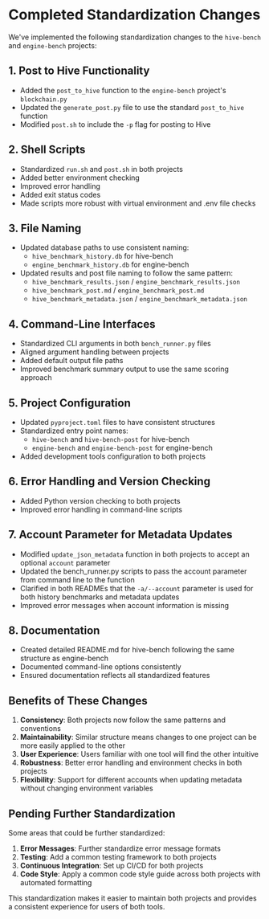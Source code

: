 # Completed Standardization Changes

We've implemented the following standardization changes to the `hive-bench` and `engine-bench` projects:

## 1. Post to Hive Functionality

- Added the `post_to_hive` function to the `engine-bench` project's `blockchain.py`
- Updated the `generate_post.py` file to use the standard `post_to_hive` function
- Modified `post.sh` to include the `-p` flag for posting to Hive

## 2. Shell Scripts

- Standardized `run.sh` and `post.sh` in both projects
- Added better environment checking
- Improved error handling
- Added exit status codes
- Made scripts more robust with virtual environment and .env file checks

## 3. File Naming

- Updated database paths to use consistent naming:
  - `hive_benchmark_history.db` for hive-bench
  - `engine_benchmark_history.db` for engine-bench
- Updated results and post file naming to follow the same pattern:
  - `hive_benchmark_results.json` / `engine_benchmark_results.json`
  - `hive_benchmark_post.md` / `engine_benchmark_post.md`
  - `hive_benchmark_metadata.json` / `engine_benchmark_metadata.json`

## 4. Command-Line Interfaces

- Standardized CLI arguments in both `bench_runner.py` files
- Aligned argument handling between projects
- Added default output file paths
- Improved benchmark summary output to use the same scoring approach

## 5. Project Configuration

- Updated `pyproject.toml` files to have consistent structures
- Standardized entry point names:
  - `hive-bench` and `hive-bench-post` for hive-bench
  - `engine-bench` and `engine-bench-post` for engine-bench
- Added development tools configuration to both projects

## 6. Error Handling and Version Checking

- Added Python version checking to both projects
- Improved error handling in command-line scripts

## 7. Account Parameter for Metadata Updates

- Modified `update_json_metadata` function in both projects to accept an optional `account` parameter
- Updated the bench_runner.py scripts to pass the account parameter from command line to the function
- Clarified in both READMEs that the `-a/--account` parameter is used for both history benchmarks and metadata updates
- Improved error messages when account information is missing

## 8. Documentation

- Created detailed README.md for hive-bench following the same structure as engine-bench
- Documented command-line options consistently
- Ensured documentation reflects all standardized features

## Benefits of These Changes

1. **Consistency**: Both projects now follow the same patterns and conventions
2. **Maintainability**: Similar structure means changes to one project can be more easily applied to the other
3. **User Experience**: Users familiar with one tool will find the other intuitive
4. **Robustness**: Better error handling and environment checks in both projects
5. **Flexibility**: Support for different accounts when updating metadata without changing environment variables

## Pending Further Standardization

Some areas that could be further standardized:

1. **Error Messages**: Further standardize error message formats
2. **Testing**: Add a common testing framework to both projects
3. **Continuous Integration**: Set up CI/CD for both projects
4. **Code Style**: Apply a common code style guide across both projects with automated formatting

This standardization makes it easier to maintain both projects and provides a consistent experience for users of both tools.
